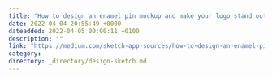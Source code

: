 ```yaml
---
title: "How to design an enamel pin mockup and make your logo stand out?"
date: 2022-04-04 20:55:49 +0000
dateadded: 2022-04-05 00:00:11 +0100
description: ""
link: "https://medium.com/sketch-app-sources/how-to-design-an-enamel-pin-mockup-and-make-your-logo-stand-out-caef21fb62cf?source=rss----d23119b14977---4"
category:
directory: _directory/design-sketch.md
---
```

